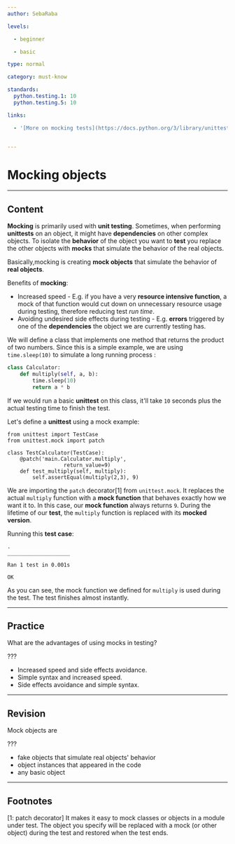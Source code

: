 ```yaml
---
author: SebaRaba

levels:

  - beginner

  - basic

type: normal

category: must-know

standards:
  python.testing.1: 10
  python.testing.5: 10

links:

  - '[More on mocking tests](https://docs.python.org/3/library/unittest.mock.html){website}'


---
```


# Mocking objects

---
## Content

**Mocking** is primarily used with **unit testing**. Sometimes, when performing **unittests** on an object, it might have **dependencies** on other complex objects. To isolate the **behavior** of the object you want to **test** you replace the other objects with **mocks** that simulate the behavior of the real objects.

Basically,mocking is creating **mock objects** that simulate the behavior of **real objects**.

Benefits of **mocking**:
- Increased speed - E.g. if you have a very **resource intensive function**, a mock of that function would cut down on unnecessary resource usage during testing, therefore reducing test *run time*.
- Avoiding undesired side effects during testing - E.g. **errors** triggered by one of the **dependencies** the object we are currently testing has.

We will define a class that implements one method that returns the product of two numbers. Since this is a simple example, we are using `time.sleep(10)` to simulate a long running process :

```python
class Calculator:
    def multiply(self, a, b):
        time.sleep(10)
        return a * b
```
If we would run a basic **unittest** on this class, it'll take `10` seconds plus the actual testing time to finish the test.

Let's define a **unittest** using a mock example:

```
from unittest import TestCase
from unittest.mock import patch

class TestCalculator(TestCase):
    @patch('main.Calculator.multiply',
                  return_value=9)
    def test_multiply(self, multiply):
        self.assertEqual(multiply(2,3), 9)
```

We are importing the `patch` decorator[1] from `unittest.mock`. It replaces the actual `multiply` function with a **mock function** that behaves exactly how we want it to. In this case, our **mock function** always returns `9`. During the lifetime of our **test**, the `multiply` function is replaced with its **mocked version**.

Running this **test case**:

```
.
____________________

Ran 1 test in 0.001s

OK
```

As you can see, the mock function we defined for `multiply` is used during the test. The test finishes almost instantly.

---
## Practice

What are the advantages of using mocks in testing?

???


* Increased speed and side effects avoidance.
* Simple syntax and increased speed.
* Side effects avoidance and simple syntax.

---
## Revision

Mock objects are

???


* fake objects that simulate real objects' behavior
* object instances that appeared in the code
* any basic object

---
## Footnotes
[1: patch decorator]
It makes it easy to mock classes or objects in a module under test. The object you specify will be replaced with a mock (or other object) during the test and restored when the test ends.
 
 
